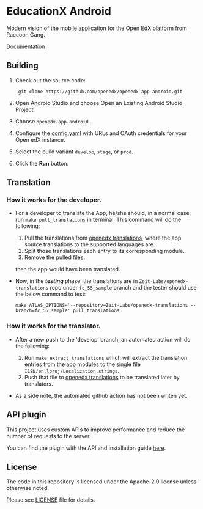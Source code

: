 # EducationX Android

Modern vision of the mobile application for the Open EdX platform from Raccoon Gang.

[Documentation](Documentation/Documentation.md)

## Building

1. Check out the source code:

        git clone https://github.com/openedx/openedx-app-android.git

2. Open Android Studio and choose Open an Existing Android Studio Project.

3. Choose ``openedx-app-android``.

4. Configure the [config.yaml](default_config/dev/config.yaml) with URLs and OAuth credentials for your Open edX instance.

5. Select the build variant ``develop``, ``stage``, or ``prod``.

6. Click the **Run** button.

## Translation
### How it works for the developer.
- For a developer to translate the App, he/she should, in a normal case,  run `make pull_translations` in terminal. This command will do the following:
   1. Pull the translations from [openedx translations](https://github.com/openedx/openedx-translations), where the app source translations to the supported languages are.
   2. Split those translations each entry to its corresponding module. 
   3. Remove the pulled files.
   
  then the app would have been translated.

- Now, in the ***testing*** phase, the translations are in `Zeit-Labs/openedx-translations` repo under `fc_55_sample` branch and the tester should use the below command to test:
    ```
  make ATLAS_OPTIONS='--repository=Zeit-Labs/openedx-translations --branch=fc_55_sample' pull_translations
  ```
### How it works for the translator.
- After a new push to the 'develop' branch, an automated action will do the following:
  1. Run `make extract_translations` which will extract the translation entries from the app modules to the single file `I18N/en.lproj/Localization.strings`.
  2. Push that file to [openedx translations](https://github.com/openedx/openedx-translations) to be translated later by translators.

- As a side note, the automated github action has not been writen yet.

## API plugin

This project uses custom APIs to improve performance and reduce the number of requests to the server.

You can find the plugin with the API and installation guide [here](https://github.com/raccoongang/mobile-api-extensions).

## License

The code in this repository is licensed under the Apache-2.0 license unless otherwise noted.

Please see [LICENSE](https://github.com/openedx/openedx-app-android/blob/main/LICENSE) file for details.

